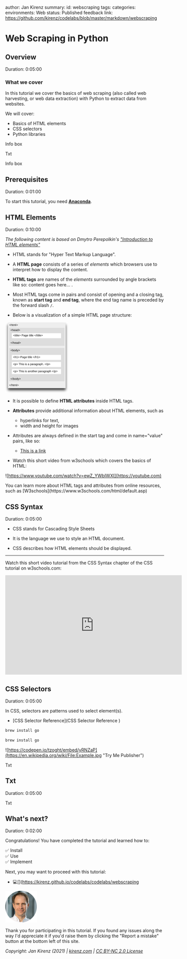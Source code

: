 author: Jan Kirenz
summary:
id: webscraping
tags:
categories:
environments: Web
status: Published
feedback link: https://github.com/kirenz/codelabs/blob/master/markdown/webscraping

# Web Scraping in Python

<!-- ------------------------ -->
## Overview

Duration: 0:05:00

### What we cover

In this tutorial we cover the basics of web scraping (also called web harvesting, or web data extraction) with Python to extract data from websites.

We will cover:

- Basics of HTML elements
- CSS selectors
- Python libraries


<aside class="positive">
Info box
</aside>

Txt

<aside class="negative">
Info box
</aside>


<!-- ------------------------ -->
## Prerequisites

Duration: 0:01:00

To start this tutorial, you need [**Anaconda**](https://kirenz.github.io/python-basics/docs/programming-toolkit.html#anaconda). 


<!-- ------------------------ -->
## HTML Elements 

Duration: 0:10:00

*The following content is based on Dmytro Perepolkin's ["Introduction to HTML elements"](https://rvest.tidyverse.org/articles/harvesting-the-web.html)*

- HTML stands for "Hyper Text Markup Language". 

- A **HTML page** consists of a series of *elements* which browsers use to interpret how to display the content. 

- **HTML tags** are names of the *elements* surrounded by angle brackets like so: <tagname> content goes here... </tagname>. 
 
- Most HTML tags come in pairs and consist of opening and a closing tag, known as **start tag** and **end tag**, where the end tag name is preceded by the forward slash `/`.


- Below is a visualization of a simple HTML page structure:


<img src="img/html-page.png" alt="HTML page" width="200">


- It is possible to define **HTML attributes** inside HTML tags. 

- **Attributes** provide additional information about HTML elements, such as   
  - hyperlinks for text, 
  - width and height for images


- Attributes are always defined in the start tag and come in name="value" pairs, like so: 

  - <a href="https://www.example.com">   This is a link   </a>



- Watch this short video from w3schools which covers the basics of HTML: 

![https://www.youtube.com/watch?v=ewZ_YWbIWXI](https://youtube.com)


<aside class="positive">
You can learn more about HTML tags and attributes from online resources, such as [W3schools](https://www.w3schools.com/html/default.asp)
</aside>

<!-- ------------------------ -->
## CSS Syntax

Duration: 0:05:00

- CSS stands for Cascading Style Sheets

- It is the language we use to style an HTML document.

- CSS describes how HTML elements should be displayed.

---

Watch this short video tutorial from the CSS Syntax chapter of the CSS tutorial on w3schools.com:


<iframe width="560" height="315" src="https://www.youtube-nocookie.com/embed/QqmCs2UTS8s" title="YouTube video player" frameborder="0" allow="accelerometer; autoplay; clipboard-write; encrypted-media; gyroscope; picture-in-picture" allowfullscreen></iframe>




<!-- ------------------------ -->
## CSS Selectors

Duration: 0:05:00

In CSS, selectors are patterns used to select element(s).



- [CSS Selector Reference](CSS Selector Reference
)

```bash
brew install go
```

```python
brew install go
```

![https://codepen.io/tzoght/embed/yRNZaP](https://en.wikipedia.org/wiki/File:Example.jpg "Try Me Publisher")

Txt


<!-- ------------------------ -->
## Txt

Duration: 0:05:00

Txt

<!-- ------------------------ -->
## What's next?

Duration: 0:02:00

Congratulations! You have completed the tutorial and learned how to:

✅ Install  
✅ Use  
✅ Implement  

Next, you may want to proceed with this tutorial:

- 💻[](https://kirenz.github.io/codelabs/codelabs/webscraping


<img src="img/Jan.png" alt="Jan Kirenz" width="100">

Thank you for participating in this tutorial. If you found any issues along the way I'd appreciate it if you'd raise them by clicking the "Report a mistake" button at the bottom left of this site.

*Copyright: Jan Kirenz (2021) | [kirenz.com](https://www.kirenz.com) | [CC BY-NC 2.0 License](https://creativecommons.org/licenses/by-nc/2.0/)*